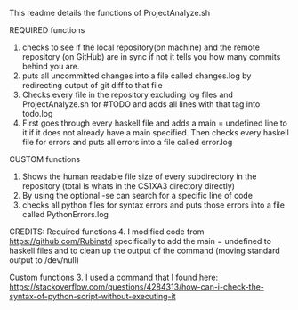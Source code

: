 This readme details the functions of ProjectAnalyze.sh

REQUIRED functions
1. checks to see if the local repository(on machine) and the remote repository (on GitHub) are in sync
   if not it tells you how many commits behind you are.
2. puts all uncommitted changes into a file called changes.log by redirecting output of git diff to that file
3. Checks every file in the repository excluding log files and ProjectAnalyze.sh for #TODO and
   adds all lines with that tag into todo.log
4. First goes through every haskell file and adds a main = undefined line to it if it does not already have a
   main specified. Then checks every haskell file for errors and puts all errors into a file called error.log

CUSTOM functions
1. Shows the human readable file size of every subdirectory in the repository (total is whats in the CS1XA3 directory
   directly)
2. By using the optional -se can search for a specific line of code
3. checks all python files for syntax errors and puts those errors into a file called PythonErrors.log

CREDITS:
Required functions
4. I modified code from https://github.com/Rubinstd specifically to add the main = undefined to haskell files and to
   clean up the output of the command (moving standard output to /dev/null)

Custom functions
3. I used a command that I found here: 
   https://stackoverflow.com/questions/4284313/how-can-i-check-the-syntax-of-python-script-without-executing-it
